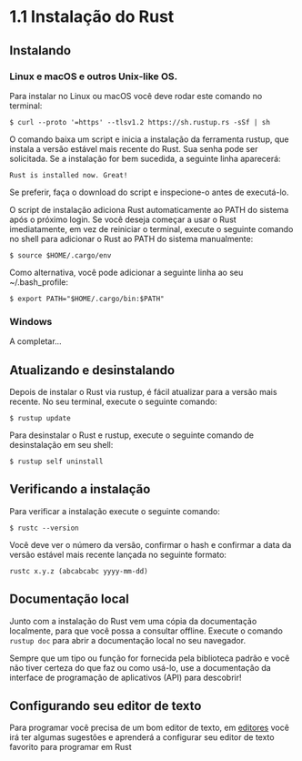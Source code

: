 # 1.1 Instalação do Rust

## Instalando
### Linux e macOS e outros Unix-like OS.
Para instalar no Linux ou macOS você deve rodar este comando no terminal:

```$ curl --proto '=https' --tlsv1.2 https://sh.rustup.rs -sSf | sh```

O comando baixa um script e inicia a instalação da ferramenta rustup, que instala a versão estável mais recente do Rust. Sua senha pode ser solicitada. Se a instalação for bem sucedida, a seguinte linha aparecerá:

```Rust is installed now. Great!```

Se preferir, faça o download do script e inspecione-o antes de executá-lo.

O script de instalação adiciona Rust automaticamente ao PATH do sistema após o próximo login. Se você deseja começar a usar o Rust imediatamente, em vez de reiniciar o terminal, execute o seguinte comando no shell para adicionar o Rust ao PATH do sistema manualmente:

```$ source $HOME/.cargo/env```

Como alternativa, você pode adicionar a seguinte linha ao seu ~/.bash_profile:

```$ export PATH="$HOME/.cargo/bin:$PATH"```

### Windows
A completar...

## Atualizando e desinstalando
Depois de instalar o Rust via rustup, é fácil atualizar para a versão mais recente. No seu terminal, execute o seguinte comando:

```$ rustup update```

Para desinstalar o Rust e rustup, execute o seguinte comando de desinstalação em seu shell:

```$ rustup self uninstall```

## Verificando a instalação
Para verificar a instalação execute o seguinte comando:

```$ rustc --version```

Você deve ver o número da versão, confirmar o hash e confirmar a data da versão estável mais recente lançada no seguinte formato:

```rustc x.y.z (abcabcabc yyyy-mm-dd)```

## Documentação local
Junto com a instalação do Rust vem uma cópia da documentação localmente, para que você possa a consultar offline. Execute o comando `rustup doc` para abrir a documentação local no seu navegador.

Sempre que um tipo ou função for fornecida pela biblioteca padrão e você não tiver certeza do que faz ou como usá-lo, use a documentação da interface de programação de aplicativos (API) para descobrir!

## Configurando seu editor de texto
Para programar você precisa de um bom editor de texto, em [editores](/contents/Extras/editores.md) você irá ter algumas sugestões e aprenderá a configurar seu editor de texto favorito para programar em Rust

